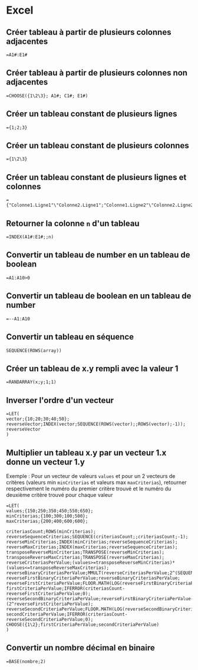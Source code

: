 # Excel

## Créer tableau à partir de plusieurs colonnes adjacentes

``` excel
=A1#:E1#
```

## Créer tableau à partir de plusieurs colonnes non adjacentes

``` excel
=CHOOSE({1\2\3}; A1#; C1#; E1#)
```

## Créer un tableau constant de plusieurs lignes

``` excel
={1;2;3}
```

## Créer un tableau constant de plusieurs colonnes

``` excel
={1\2\3}
```

## Créer un tableau constant de plusieurs lignes et colonnes

``` excel
={"Colonne1.Ligne1"\"Colonne2.Ligne1";"Colonne1.Ligne2"\"Colonne2.Ligne2"}
```

## Retourner la colonne `n` d'un tableau

``` excel
=INDEX(A1#:E1#;;n)
```

## Convertir un tableau de number en un tableau de boolean

``` excel
=A1:A10>0
```

## Convertir un tableau de boolean en un tableau de number

``` excel
=--A1:A10
```

## Convertir un tableau en séquence

``` excel
SEQUENCE(ROWS(array))
```

## Créer un tableau de x.y rempli avec la valeur 1

``` excel
=RANDARRAY(x;y;1;1)
```

## Inverser l'ordre d'un vecteur

``` excel
=LET(
vector;{10;20;30;40;50};
reverseVector;INDEX(vector;SEQUENCE(ROWS(vector);;ROWS(vector);-1));
reverseVector
)
```

## Multiplier un tableau x.y par un vecteur 1.x donne un vecteur 1.y

Exemple :
    Pour un vecteur de valeurs `values` et pour un 2 vecteurs de critères (valeurs min `minCriterias` et valeurs max `maxCriterias`), retourner respectivement le numéro du premier critère trouvé et le numéro du deuxième critère trouvé pour chaque valeur

``` excel
=LET(
values;{150;250;350;450;550;650};
minCriterias;{100;300;100;500};
maxCriterias;{200;400;600;600};

criteriasCount;ROWS(minCriterias);
reverseSequenceCriterias;SEQUENCE(criteriasCount;;criteriasCount;-1);
reverseMinCriterias;INDEX(minCriterias;reverseSequenceCriterias);
reverseMaxCriterias;INDEX(maxCriterias;reverseSequenceCriterias);
transposeReverseMinCriterias;TRANSPOSE(reverseMinCriterias);
transposeReverseMaxCriterias;TRANSPOSE(reverseMaxCriterias);
reverseCriteriasPerValue;(values>=transposeReverseMinCriterias)*(values<=transposeReverseMaxCriterias);
reverseBinaryCriteriasPerValue;MMULT(reverseCriteriasPerValue;2^(SEQUENCE(criteriasCount)-1));
reverseFirstBinaryCriteriaPerValue;reverseBinaryCriteriasPerValue;
reverseFirstCriteriaPerValue;FLOOR.MATH(LOG(reverseFirstBinaryCriteriaPerValue;2));
firstCriteriaPerValue;IFERROR(criteriasCount-reverseFirstCriteriaPerValue;0);
reverseSecondBinaryCriteriaPerValue;reverseFirstBinaryCriteriaPerValue-(2^reverseFirstCriteriaPerValue);
reverseSecondCriteriaPerValue;FLOOR.MATH(LOG(reverseSecondBinaryCriteriaPerValue;2));
secondCriteriaPerValue;IFERROR(criteriasCount-reverseSecondCriteriaPerValue;0);
CHOOSE({1\2};firstCriteriaPerValue;secondCriteriaPerValue)
)

```

## Convertir un nombre décimal en binaire

``` excel
=BASE(nombre;2)
```
